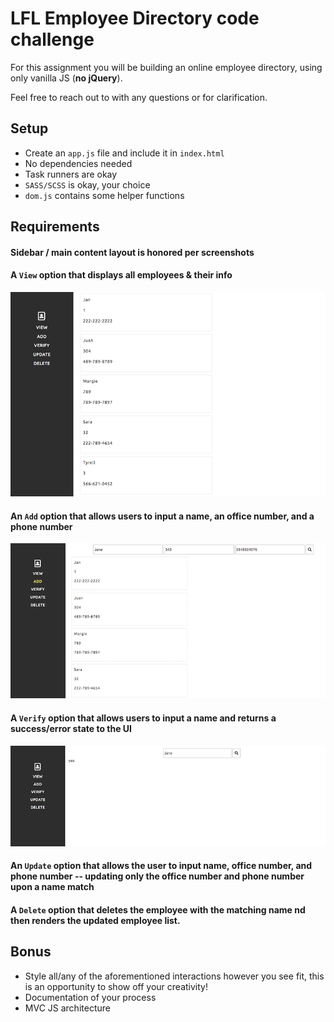 # LFL Employee Directory code challenge

For this assignment you will be building an online employee directory, using only vanilla JS (**no jQuery**).

Feel free to reach out to with any questions or for clarification. 

## Setup
- Create an `app.js` file and include it in `index.html`
- No dependencies needed
- Task runners are okay
- `SASS/SCSS` is okay, your choice
- `dom.js` contains some helper functions

## Requirements
#### Sidebar / main content layout is honored per screenshots

#### A `View` option that displays all employees & their info

![view](images/print.png)

#### An `Add` option that allows users to input a name, an office number, and a phone number

![add](images/add.png)

#### A `Verify` option that allows users to input a name and returns a success/error state to the UI

![verify](images/verify.png)

#### An `Update` option that allows the user to input name, office number, and phone number -- updating only the office number and phone number upon a name match

#### A `Delete` option that deletes the employee with the matching name nd then renders the updated employee list. 

## Bonus
- Style all/any of the aforementioned interactions however you see fit, this is an opportunity to show off your creativity!
- Documentation of your process
- MVC JS architecture